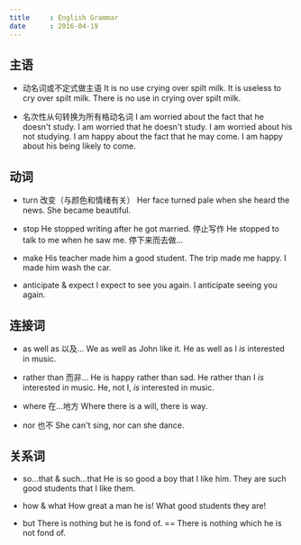 ```yaml
---
title     : English Grammar
date      : 2016-04-19
---
```



## 主语
- 动名词或不定式做主语
  It is no use crying over spilt milk.
  It is useless to cry over spilt milk.
  There is no use in crying over spilt milk.

- 名次性从句转换为所有格动名词
  I am worried about the fact that he doesn't study.
  I am worried that he doesn't study.
  I am worried about his not studying.
  I am happy about the fact that he may come.
  I am happy about his being likely to come.


## 动词
- turn  改变（与颜色和情绪有关）
  Her face turned pale when she heard the news.
  She became beautiful.

- stop
  He stopped writing after he got married.  停止写作
  He stopped to talk to me when he saw me.  停下来而去做...

- make
  His teacher made him a good student.
  The trip made me happy.
  I made him wash the car.

- anticipate & expect
  I expect to see you again.
  I anticipate seeing you again.


## 连接词
- as well as  以及...
  We as well as John like it.
  He as well as I _is_ interested in music.

- rather than  而非...
  He is happy rather than sad.
  He rather than I _is_ interested in music.
  He, not I, _is_ interested in music.

- where  在...地方
  Where there is a will, there is way.

- nor  也不
  She can't sing, nor can she dance.


## 关系词
- so...that & such...that
  He is so good a boy that I like him.
  They are such good students that I like them.

- how & what
  How great a man he is!
  What good students they are!

- but
  There is nothing but he is fond of. == There is nothing which he is not fond of.
